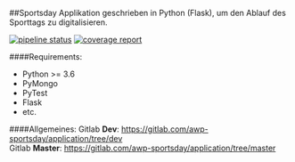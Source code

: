 ##Sportsday
Applikation geschrieben in Python (Flask), um den Ablauf des Sporttags zu digitalisieren.

[![pipeline status](https://gitlab.com/awp-sportsday/application/badges/dev/pipeline.svg)](https://gitlab.com/awp-sportsday/application/commits/dev)
[![coverage report](https://gitlab.com/awp-sportsday/application/badges/dev/coverage.svg)](https://gitlab.com/awp-sportsday/application/commits/dev)


####Requirements:
+ Python >= 3.6
+ PyMongo
+ PyTest
+ Flask
+ etc.

####Allgemeines:
Gitlab **Dev**: https://gitlab.com/awp-sportsday/application/tree/dev <br>
Gitlab **Master**: https://gitlab.com/awp-sportsday/application/tree/master 

